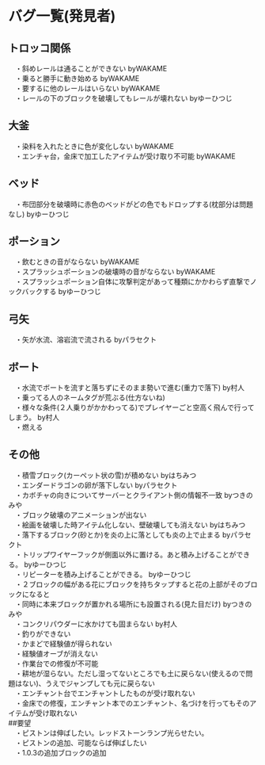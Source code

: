 # バグ一覧(発見者)  

## トロッコ関係  
　・斜めレールは通ることができない       byWAKAME  
　・乗ると勝手に動き始める       byWAKAME  
　・要するに他のレールはいらない        byWAKAME  
　・レールの下のブロックを破壊してもレールが壊れない      byゆーひつじ  
## 大釜  
　・染料を入れたときに色が変化しない      byWAKAME  
　・エンチャ台，金床で加工したアイテムが受け取り不可能     byWAKAME  
## ベッド  
　・布団部分を破壊時に赤色のベッドがどの色でもドロップする(枕部分は問題なし)     byゆーひつじ  
## ポーション  
　・飲むときの音がならない       byWAKAME  
　・スプラッシュポーションの破壊時の音がならない       byWAKAME  
　・スプラッシュポーション自体に攻撃判定があって種類にかかわらず直撃でノックバックする byゆーひつじ  
## 弓矢  
　・矢が水流、溶岩流で流される     byパラセクト  
## ボート
　・水流でボートを流すと落ちずにそのまま勢いで進む(重力で落下)    by村人  
　・乗ってる人のネームタグが荒ぶる(仕方ないね)  
　・様々な条件(２人乗りがかかわってる)でプレイヤーごと空高く飛んで行ってしまう。   by村人  
　・燃える  
##  その他  
　・積雪ブロック(カーペット状の雪)が積めない   byはちみつ  
　・エンダードラゴンの卵が落下しない    byパラセクト  
　・カボチャの向きについてサーバーとクライアント側の情報不一致   byつきのみや  
　・ブロック破壊のアニメーションが出ない  
　・絵画を破壊した時アイテム化しない、壁破壊しても消えない     byはちみつ  
　・落下するブロック(砂とか)を炎の上に落としても炎の上で止まる      byパラセクト  
　・トリップワイヤーフックが側面以外に置ける。あと積み上げることができる。     byゆーひつじ  
　・リピーターを積み上げることができる。      byゆーひつじ  
　・２ブロックの幅がある花にブロックを持ちタップすると花の上部がそのブロックになると  
　・同時に本来ブロックが置かれる場所にも設置される(見た目だけ)          byつきのみや  
　・コンクリパウダーに水かけても固まらない     by村人  
　・釣りができない  
　・かまどで経験値が得られない  
　・経験値オーブが消えない  
　・作業台での修復が不可能  
　・耕地が湿らない。ただし湿ってないところでも土に戻らない(使えるので問題はない)、うえでジャンプしても元に戻らない  
　・エンチャント台でエンチャントしたものが受け取れない  
　・金床での修復，エンチャント本でのエンチャント、名づけを行ってもそのアイテムが受け取れない  
##要望  
　・ピストンは伸ばしたい。レッドストーンランプ光らせたい。  
　・ピストンの追加、可能ならば伸ばしたい  
　・1.0.3の追加ブロックの追加  
